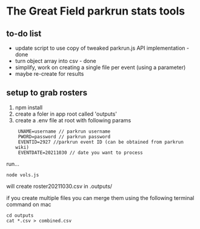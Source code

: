 # The Great Field parkrun stats tools

## to-do list

- update script to use copy of tweaked parkrun.js API implementation - done
- turn object array into csv - done
- simplify, work on creating a single file per event (using a parameter)
- maybe re-create for results

## setup to grab rosters

1. npm install
2. create a foler in app root called 'outputs'
3. create a .env file at root with following params
   ```
    UNAME=username // parkrun username
    PWORD=password // parkrun password
    EVENTID=2927 //parkrun event ID (can be obtained from parkrun wiki)
    EVENTDATE=20211030 // date you want to process
   ```

run...

```
node vols.js
```

will create roster20211030.csv in .outputs/

if you create multiple files you can merge them using the following terminal command on mac

```
cd outputs
cat *.csv > combined.csv
```
